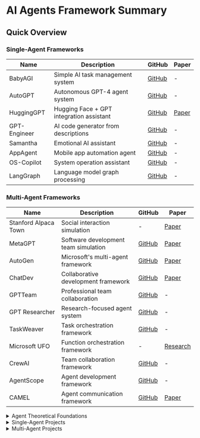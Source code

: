 # AI Agents Framework Summary

## Quick Overview

### Single-Agent Frameworks
| Name | Description | GitHub | Paper |
|------|-------------|--------|-------|
| BabyAGI | Simple AI task management system | [GitHub](https://github.com/yoheinakajima/babyagi) | - |
| AutoGPT | Autonomous GPT-4 agent system | [GitHub](https://github.com/Significant-Gravitas/Auto-GPT) | - |
| HuggingGPT | Hugging Face + GPT integration assistant | [GitHub](https://github.com/microsoft/JARVIS) | [Paper](https://arxiv.org/abs/2303.17580) |
| GPT-Engineer | AI code generator from descriptions | [GitHub](https://github.com/AntonOsika/gpt-engineer) | - |
| Samantha | Emotional AI assistant | [GitHub](https://github.com/microsoft/SAMANTHA) | - |
| AppAgent | Mobile app automation agent | [GitHub](https://github.com/mnotgod96/AppAgent) | - |
| OS-Copilot | System operation assistant | [GitHub](https://github.com/OS-Copilot/OS-Copilot) | - |
| LangGraph | Language model graph processing | [GitHub](https://github.com/langchain-ai/langgraph) | - |

### Multi-Agent Frameworks
| Name | Description | GitHub | Paper |
|------|-------------|--------|-------|
| Stanford Alpaca Town | Social interaction simulation | - | [Paper](https://arxiv.org/abs/2304.03442) |
| MetaGPT | Software development team simulation | [GitHub](https://github.com/geekan/MetaGPT) | [Paper](https://arxiv.org/abs/2308.00352) |
| AutoGen | Microsoft's multi-agent framework | [GitHub](https://github.com/microsoft/autogen) | [Paper](https://arxiv.org/abs/2308.08155) |
| ChatDev | Collaborative development framework | [GitHub](https://github.com/OpenBMB/ChatDev) | [Paper](https://arxiv.org/abs/2307.07924) |
| GPTTeam | Professional team collaboration | [GitHub](https://github.com/101dotxyz/GPTTeam) | - |
| GPT Researcher | Research-focused agent system | [GitHub](https://github.com/assafelovic/gpt-researcher) | - |
| TaskWeaver | Task orchestration framework | [GitHub](https://github.com/microsoft/TaskWeaver) | - |
| Microsoft UFO | Function orchestration framework | - | [Research](https://www.microsoft.com/en-us/research/project/ufo/) |
| CrewAI | Team collaboration framework | [GitHub](https://github.com/joaomdmoura/crewAI) | - |
| AgentScope | Agent development framework | [GitHub](https://github.com/modelscope/agentscope) | - |
| CAMEL | Agent communication framework | [GitHub](https://github.com/camel-ai/camel) | [Paper](https://arxiv.org/abs/2303.17760) |

<details>
<summary>Agent Theoretical Foundations</summary>

### What is an AI Agent
An AI Agent is a computational system capable of perceiving its environment and taking autonomous actions to achieve specific goals. It consists of the following core elements:
- Perception: Ability to gather information from the environment
- Reasoning: Ability to process information and make decisions
- Action: Ability to execute decisions and influence the environment
- Learning: Ability to improve from experience

### Basic Agent Architectures
1. **Reactive Architecture**
   - Direct mapping from perception to action
   - No internal state maintenance
   - Quick response but limited capabilities

2. **Cognitive Architecture**
   - Maintains internal states and knowledge representation
   - Possesses reasoning and planning capabilities
   - Can handle complex tasks

3. **Hybrid Architecture**
   - Combines reactive and cognitive architectures
   - Balances response speed and complexity handling

### Key Agent Characteristics
1. **Autonomy**
   - Capable of independent decision-making
   - Minimal human intervention required

2. **Social Ability**
   - Interaction with other agents or humans
   - Collaborative complex task completion

3. **Reactivity**
   - Environmental change perception
   - Timely behavior adjustment

4. **Pro-activeness**
   - Active goal pursuit
   - Future action prediction and planning

### Agent Types
1. **Single Agent Systems**
   - Independent task completion
   - Suitable for well-defined problems
   - Relatively simple architecture

2. **Multi-Agent Systems**
   - Multiple agent collaboration
   - Suitable for complex problems
   - Requires coordination mechanisms
</details>

<details>
<summary>Single-Agent Projects</summary>

### 1. BabyAGI
- Description: A powerful yet simple AI task management system
- Key Features:
  * Automatic task decomposition and priority management
  * Goal-based task generation and execution
  * Result summarization and new task creation cycle
- Use Cases: Project management, personal task planning, research planning
- Open Source Status: ✅ Open Source
- GitHub: https://github.com/yoheinakajima/babyagi

### 2. AutoGPT
- Description: A fully autonomous GPT-4 agent system
- Key Features:
  * Long-term memory management
  * Internet access capability
  * File operations and code execution
  * Autonomous decision-making and goal decomposition
- Use Cases: Market research, content creation, data analysis, programming tasks
- Open Source Status: ✅ Open Source
- GitHub: https://github.com/Significant-Gravitas/Auto-GPT

### 3. HuggingGPT
- Description: An intelligent assistant combining Hugging Face ecosystem with GPT models
- Key Features:
  * Multi-modal task handling
  * Integration with thousands of specialized models
  * Task planning and model selection
  * Result validation and error handling
- Use Cases: Image processing, speech recognition, text analysis, multi-modal tasks
- Open Source Status: ✅ Open Source
- GitHub: https://github.com/microsoft/JARVIS
- Paper: https://arxiv.org/abs/2303.17580

### 4. GPT-Engineer
- Description: AI engineer generating complete software projects from natural language descriptions
- Key Features:
  * Automatic project structure generation
  * Multi-file code generation
  * Dependency management
  * Test case generation
- Use Cases: Rapid prototyping, code generation, project architecture design
- Open Source Status: ✅ Open Source
- GitHub: https://github.com/AntonOsika/gpt-engineer

### 5. Samantha
- Description: Personality-focused AI assistant with emphasis on emotional interaction
- Key Features:
  * Personalized conversation style
  * Emotional understanding and response
  * Context memory management
  * User preference learning
- Use Cases: Personal assistance, emotional support, daily interaction
- Open Source Status: ✅ Open Source
- GitHub: https://github.com/microsoft/SAMANTHA

### 6. AppAgent
- Description: AI agent specialized in mobile application operations
- Key Features:
  * Automated UI interaction
  * Application functionality understanding
  * Task execution planning
  * Error handling and recovery
- Use Cases: Application testing, UI automation, user behavior simulation
- Open Source Status: ✅ Open Source
- GitHub: https://github.com/mnotgod96/AppAgent

### 7. OS-Copilot
- Description: System-level intelligent operation assistant
- Key Features:
  * System command execution
  * File management operations
  * Environment configuration assistance
  * System monitoring and diagnostics
- Use Cases: System administration, development environment setup, troubleshooting
- Open Source Status: ✅ Open Source
- GitHub: https://github.com/OS-Copilot/OS-Copilot

### 8. LangGraph
- Description: Language model-based graph structure processing framework
- Key Features:
  * Graph structure data processing
  * Complex workflow orchestration
  * State management
  * Parallel task processing
- Use Cases: Workflow automation, knowledge graph construction, data relationship analysis
- Open Source Status: ✅ Open Source
- GitHub: https://github.com/langchain-ai/langgraph
</details>

<details>
<summary>Multi-Agent Projects</summary>

### 1. Stanford Alpaca Town
- Description: Innovative multi-agent social interaction simulation system
- Key Features:
  * Agent social network construction
  * Personalized behavior simulation
  * Group dynamics interaction
  * Social relationship evolution
- Use Cases: Social behavior research, group dynamics simulation, social interaction studies
- Open Source Status: ❌ Not Open Source
- Paper: https://arxiv.org/abs/2304.03442

### 2. MetaGPT
- Description: Multi-role collaboration framework simulating software development teams
- Key Features:
  * Role assignment and collaboration
  * Software development process simulation
  * Code review and optimization
  * Project management automation
- Use Cases: Software development, project management, team collaboration
- Open Source Status: ✅ Open Source
- GitHub: https://github.com/geekan/MetaGPT
- Paper: https://arxiv.org/abs/2308.00352

### 3. AutoGen
- Description: Microsoft's advanced multi-agent dialogue framework
- Key Features:
  * Multi-agent dialogue management
  * Role customization and switching
  * Task decomposition and assignment
  * Result integration and validation
- Use Cases: Complex problem solving, team collaboration simulation, education and training
- Open Source Status: ✅ Open Source
- GitHub: https://github.com/microsoft/autogen
- Paper: https://arxiv.org/abs/2308.08155

### 4. ChatDev
- Description: Dialogue-based software development collaboration framework
- Key Features:
  * Multi-role development collaboration
  * Real-time code generation
  * Code review and optimization
  * Automatic documentation generation
- Use Cases: Collaborative development, code generation, project documentation
- Open Source Status: ✅ Open Source
- GitHub: https://github.com/OpenBMB/ChatDev
- Paper: https://arxiv.org/abs/2307.07924

### 5. GPTTeam
- Description: Multi-agent system simulating professional team collaboration
- Key Features:
  * Team role simulation
  * Task assignment and tracking
  * Team communication simulation
  * Decision-making process
- Use Cases: Team management, project coordination, decision support
- Open Source Status: ✅ Open Source
- GitHub: https://github.com/101dotxyz/GPTTeam

### 6. GPT Researcher
- Description: Multi-agent system focused on deep research
- Key Features:
  * Automatic resource search
  * Information verification and organization
  * Research report generation
  * Multi-source data integration
- Use Cases: Academic research, market research, competitive analysis
- Open Source Status: ✅ Open Source
- GitHub: https://github.com/assafelovic/gpt-researcher

### 7. TaskWeaver
- Description: Microsoft's intelligent task orchestration framework
- Key Features:
  * Complex task decomposition
  * Workflow automation
  * Resource scheduling optimization
  * Task monitoring and reporting
- Use Cases: Workflow automation, task management, process optimization
- Open Source Status: ✅ Open Source
- GitHub: https://github.com/microsoft/TaskWeaver

### 8. Microsoft UFO
- Description: Unified Function Orchestration framework
- Key Features:
  * Function module combination
  * Service orchestration management
  * Cross-platform integration
  * Intelligent scheduling optimization
- Use Cases: System integration, service orchestration, function composition
- Open Source Status: ❌ Not Open Source
- Research Project Page: https://www.microsoft.com/en-us/research/project/ufo/

### 9. CrewAI
- Description: AI agent framework focused on team collaboration
- Key Features:
  * Role customization and assignment
  * Task collaborative processing
  * Team interaction simulation
  * Result evaluation and optimization
- Use Cases: Team collaboration, project management, task allocation
- Open Source Status: ✅ Open Source
- GitHub: https://github.com/joaomdmoura/crewAI

### 10. AgentScope
- Description: Comprehensive multi-agent development and evaluation framework
- Key Features:
  * Agent behavior analysis
  * Performance evaluation tools
  * Scenario simulation testing
  * Data collection and analysis
- Use Cases: Agent development, performance testing, behavior analysis
- Open Source Status: ✅ Open Source
- GitHub: https://github.com/modelscope/agentscope

### 11. CAMEL
- Description: Laboratory focused on agent communication modeling and evaluation
- Key Features:
  * Communication pattern research
  * Interaction effect evaluation
  * Behavior pattern analysis
  * Performance optimization suggestions
- Use Cases: Agent research, communication optimization, performance evaluation
- Open Source Status: ✅ Open Source
- GitHub: https://github.com/camel-ai/camel
- Paper: https://arxiv.org/abs/2303.17760
</details>